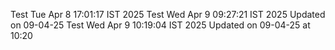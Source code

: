 Test Tue Apr  8 17:01:17 IST 2025
Test Wed Apr  9 09:27:21 IST 2025 Updated on 09-04-25
Test Wed Apr  9 10:19:04 IST 2025 Updated on 09-04-25 at 10:20
